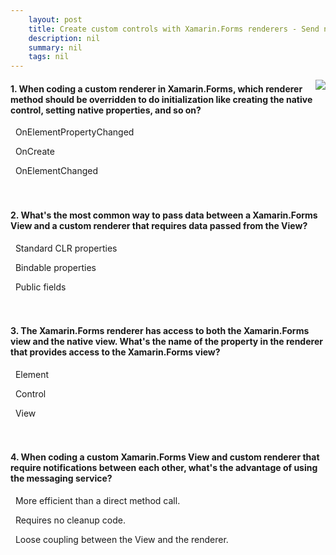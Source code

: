 ```yaml
---
    layout: post
    title: Create custom controls with Xamarin.Forms renderers - Send notifications between a renderer and an element
    description: nil
    summary: nil
    tags: nil
---
```



 <a target="_blank" href="https://docs.microsoft.com/en-us/learn/modules/create-custom-controls-with-forms-renderers/7-send-notifications-between-renderer-element/"><i class="fas fa-external-link-alt"></i> </a>
 <img align="right" src="https://docs.microsoft.com/en-us/learn/achievements/xamarin/create-custom-controls-in-xamarin-forms-with-renderers-badge.svg">
####  1. When coding a custom renderer in Xamarin.Forms, which renderer method should be overridden to do initialization like creating the native control, setting native properties, and so on?


<i class='far fa-square'></i> &nbsp;&nbsp;OnElementPropertyChanged

<i class='far fa-square'></i> &nbsp;&nbsp;OnCreate

<i class='fas fa-check-square' style='color: Dodgerblue;'></i> &nbsp;&nbsp;OnElementChanged
<br />
<br />
<br />

####  2. What's the most common way to pass data between a Xamarin.Forms View and a custom renderer that requires data passed from the View?


<i class='far fa-square'></i> &nbsp;&nbsp;Standard CLR properties

<i class='fas fa-check-square' style='color: Dodgerblue;'></i> &nbsp;&nbsp;Bindable properties

<i class='far fa-square'></i> &nbsp;&nbsp;Public fields
<br />
<br />
<br />

####  3. The Xamarin.Forms renderer has access to both the Xamarin.Forms view and the native view. What's the name of the property in the renderer that provides access to the Xamarin.Forms view?


<i class='fas fa-check-square' style='color: Dodgerblue;'></i> &nbsp;&nbsp;Element

<i class='far fa-square'></i> &nbsp;&nbsp;Control

<i class='far fa-square'></i> &nbsp;&nbsp;View
<br />
<br />
<br />

####  4. When coding a custom Xamarin.Forms View and custom renderer that require notifications between each other, what's the advantage of using the messaging service?


<i class='far fa-square'></i> &nbsp;&nbsp;More efficient than a direct method call.

<i class='far fa-square'></i> &nbsp;&nbsp;Requires no cleanup code.

<i class='fas fa-check-square' style='color: Dodgerblue;'></i> &nbsp;&nbsp;Loose coupling between the View and the renderer.
<br />
<br />
<br />
